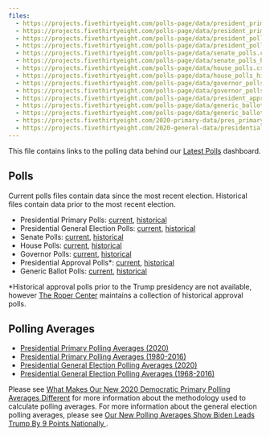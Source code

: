 ```yaml
---
files:
  - https://projects.fivethirtyeight.com/polls-page/data/president_primary_polls.csv
  - https://projects.fivethirtyeight.com/polls-page/data/president_primary_polls_historical.csv
  - https://projects.fivethirtyeight.com/polls-page/data/president_polls.csv
  - https://projects.fivethirtyeight.com/polls-page/data/president_polls_historical.csv
  - https://projects.fivethirtyeight.com/polls-page/data/senate_polls.csv
  - https://projects.fivethirtyeight.com/polls-page/data/senate_polls_historical.csv
  - https://projects.fivethirtyeight.com/polls-page/data/house_polls.csv
  - https://projects.fivethirtyeight.com/polls-page/data/house_polls_historical.csv
  - https://projects.fivethirtyeight.com/polls-page/data/governor_polls.csv
  - https://projects.fivethirtyeight.com/polls-page/data/governor_polls_historical.csv
  - https://projects.fivethirtyeight.com/polls-page/data/president_approval_polls.csv
  - https://projects.fivethirtyeight.com/polls-page/data/generic_ballot_polls.csv
  - https://projects.fivethirtyeight.com/polls-page/data/generic_ballot_polls_historical.csv
  - https://projects.fivethirtyeight.com/2020-primary-data/pres_primary_avgs_2020.csv
  - https://projects.fivethirtyeight.com/2020-general-data/presidential_poll_averages_2020.csv
---
```



This file contains links to the polling data behind our [Latest Polls](https://projects.fivethirtyeight.com/polls/) dashboard.

## Polls

Current polls files contain data since the most recent election. Historical files contain data prior to the most recent election. 

- Presidential Primary Polls: [current](https://projects.fivethirtyeight.com/polls-page/data/president_primary_polls.csv), [historical](https://projects.fivethirtyeight.com/polls-page/data/president_primary_polls_historical.csv)
- Presidential General Election Polls: [current](https://projects.fivethirtyeight.com/polls-page/data/president_polls.csv), [historical](https://projects.fivethirtyeight.com/polls-page/data/president_polls_historical.csv)
- Senate Polls: [current](https://projects.fivethirtyeight.com/polls-page/data/senate_polls.csv), [historical](https://projects.fivethirtyeight.com/polls-page/data/senate_polls_historical.csv)
- House Polls: [current](https://projects.fivethirtyeight.com/polls-page/data/house_polls.csv), [historical](https://projects.fivethirtyeight.com/polls-page/data/house_polls_historical.csv)
- Governor Polls: [current](https://projects.fivethirtyeight.com/polls-page/data/governor_polls.csv), [historical](https://projects.fivethirtyeight.com/polls-page/data/governor_polls_historical.csv)
- Presidential Approval Polls*: [current](https://projects.fivethirtyeight.com/polls-page/data/president_approval_polls.csv), [historical](https://projects.fivethirtyeight.com/polls-page/data/president_approval_polls_historical.csv)
- Generic Ballot Polls: [current](https://projects.fivethirtyeight.com/polls-page/data/generic_ballot_polls.csv), [historical](https://projects.fivethirtyeight.com/polls-page/data/generic_ballot_polls_historical.csv)

*Historical approval polls prior to the Trump presidency are not available, however [The Roper Center](https://ropercenter.cornell.edu/presidential-approval/) maintains a collection of historical approval polls.

## Polling Averages

- [Presidential Primary Polling Averages (2020)](https://projects.fivethirtyeight.com/2020-primary-data/pres_primary_avgs_2020.csv)
- [Presidential Primary Polling Averages (1980-2016)](./pres_primary_avgs_1980-2016.csv)
- [Presidential General Election Polling Averages (2020)](https://projects.fivethirtyeight.com/2020-general-data/presidential_poll_averages_2020.csv)
- [Presidential General Election Polling Averages (1968-2016)](./pres_pollaverages_1968-2016.csv)

Please see [What Makes Our New 2020 Democratic Primary Polling Averages Different](https://fivethirtyeight.com/features/what-makes-our-new-2020-democratic-primary-polling-averages-different/) for more information about the methodology used to calculate polling averages. For more information about the general election polling averages, please see [Our New Polling Averages Show Biden Leads Trump By 9 Points Nationally
](https://fivethirtyeight.com/features/our-new-polling-averages-show-biden-leads-trump-by-9-points-nationally/).
